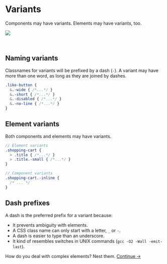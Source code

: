 # Variants

Components may have variants. Elements may have variants, too.

![](images/component-modifiers.png)

<br>

## Naming variants
Classnames for variants will be prefixed by a dash (`-`). A variant may have more than one word, as long as they are joined by dashes.

```scss
.like-button {
  &.-wide { /*...*/ }
  &.-short { /*...*/ }
  &.-disabled { /*...*/ }
  &.-no-line { /*...*/ }
}
```

## Element variants
Both components and elements may have variants.

```scss
// Element variants
.shopping-cart {
  > .title { /*...*/ }
  > .title.-small { /*...*/ }
}

// Component variants
.shopping-cart.-inline {
  /* ... */
}
```

## Dash prefixes
A dash is the preferred prefix for a variant because:

  * It prevents ambiguity with elements.
  * A CSS class name can only start with a letter, `_` or `-`.
  * A dash is easier to type than an underscore.
  * It kind of resembles switches in UNIX commands (`gcc -O2 -Wall -emit-last`).

How do you deal with complex elements? Nest them.
[Continue →](nested-components.md)
<!-- {p:.pull-box} -->
